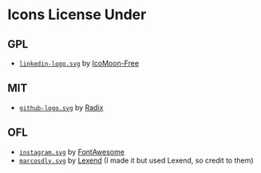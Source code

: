 # Icons License Under

## GPL

- [`linkedin-logo.svg`](../public/linkedin-logo.svg) by [IcoMoon-Free](https://github.com/Keyamoon/IcoMoon-Free)

## MIT

- [`github-logo.svg`](../public/github-logo.svg) by [Radix](https://www.radix-ui.com/icons)

## OFL

- [`instagram.svg`](../public/instagram.svg) by [FontAwesome](https://github.com/Rush/Font-Awesome-SVG-PNG)
- [`marcosdly.svg`](../public/marcosdly.svg) by [Lexend](https://fonts.google.com/specimen/Lexend/about) (I made it but used Lexend, so credit to them)
